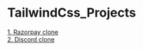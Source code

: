 # TailwindCss_Projects
<a href="https://ajajmyproject-razorpay-clone.netlify.app/">1. Razorpay clone </a>
<br>
<a href="https://ajajmyproject-discord-clone.netlify.app/">2. Discord clone</a>
